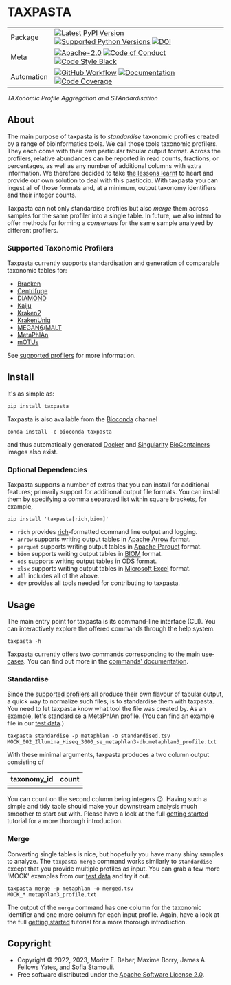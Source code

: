 # TAXPASTA

|            |                                                                                                                                                                                                                                                                                                                                                                                                                                     |
| ---------- | ----------------------------------------------------------------------------------------------------------------------------------------------------------------------------------------------------------------------------------------------------------------------------------------------------------------------------------------------------------------------------------------------------------------------------------- |
| Package    | [![Latest PyPI Version](https://img.shields.io/pypi/v/taxpasta.svg)](https://pypi.org/project/taxpasta/) [![Supported Python Versions](https://img.shields.io/pypi/pyversions/taxpasta.svg)](https://pypi.org/project/taxpasta/) [![DOI](https://zenodo.org/badge/499589621.svg)](https://zenodo.org/badge/latestdoi/499589621)                                                                                                     |
| Meta       | [![Apache-2.0](https://img.shields.io/pypi/l/taxpasta.svg)](LICENSE) [![Code of Conduct](https://img.shields.io/badge/Contributor%20Covenant-v2.0%20adopted-ff69b4.svg)](.github/CODE_OF_CONDUCT.md) [![Code Style Black](https://img.shields.io/badge/code%20style-black-000000.svg)](https://github.com/ambv/black)                                                                                                               |
| Automation | [![GitHub Workflow](https://github.com/taxprofiler/taxpasta/workflows/CI-CD/badge.svg)](https://github.com/taxprofiler/taxpasta/workflows/CI-CD) [![Documentation](https://readthedocs.org/projects/taxpasta/badge/?version=latest)](https://taxpasta.readthedocs.io/en/latest/?badge=latest) [![Code Coverage](https://codecov.io/gh/taxprofiler/taxpasta/branch/dev/graph/badge.svg)](https://codecov.io/gh/taxprofiler/taxpasta) |

_TAXonomic Profile Aggregation and STAndardisation_

## About

The main purpose of taxpasta is to _standardise_ taxonomic profiles created by a
range of bioinformatics tools. We call those tools taxonomic profilers. They
each come with their own particular tabular output format. Across the profilers,
relative abundances can be reported in read counts, fractions, or percentages,
as well as any number of additional columns with extra information. We therefore
decided to take [the lessons learnt](https://xkcd.com/927/) to heart and provide
our own solution to deal with this pasticcio. With taxpasta you can ingest all
of those formats and, at a minimum, output taxonomy identifiers and their
integer counts.

Taxpasta can not only standardise profiles but also _merge_ them across samples
for the same profiler into a single table. In future, we also intend to offer
methods for forming a _consensus_ for the same sample analyzed by different
profilers.

### Supported Taxonomic Profilers

Taxpasta currently supports standardisation and generation of comparable
taxonomic tables for:

-   [Bracken](https://ccb.jhu.edu/software/bracken/)
-   [Centrifuge](https://ccb.jhu.edu/software/centrifuge/)
-   [DIAMOND](https://github.com/bbuchfink/diamond)
-   [Kaiju](https://kaiju.binf.ku.dk/)
-   [Kraken2](https://ccb.jhu.edu/software/kraken2/)
-   [KrakenUniq](https://github.com/fbreitwieser/krakenuniq)
-   [MEGAN6](http://www-ab.informatik.uni-tuebingen.de/software/megan6)/[MALT](https://uni-tuebingen.de/fakultaeten/mathematisch-naturwissenschaftliche-fakultaet/fachbereiche/informatik/lehrstuehle/algorithms-in-bioinformatics/software/malt/)
-   [MetaPhlAn](https://segatalab.cibio.unitn.it/tools/metaphlan/index.html)
-   [mOTUs](https://motu-tool.org/)

See [supported profilers](https://taxpasta.readthedocs.io/en/latest/supported_profilers/)
for more information.

## Install

It's as simple as:

```shell
pip install taxpasta
```

Taxpasta is also available from the [Bioconda](https://bioconda.github.io/)
channel

```shell
conda install -c bioconda taxpasta
```

and thus automatically generated
[Docker](https://quay.io/repository/biocontainers/taxpasta?tab=tags) and
[Singularity](https://depot.galaxyproject.org/singularity/)
[BioContainers](https://biocontainers.pro/) images also exist.

### Optional Dependencies

Taxpasta supports a number of extras that you can install for additional
features; primarily support for additional output file formats. You can install
them by specifying a comma separated list within square brackets, for example,

```shell
pip install 'taxpasta[rich,biom]'
```

-   `rich` provides [rich](https://rich.readthedocs.io/)-formatted command line output and logging.
-   `arrow` supports writing output tables in [Apache Arrow](https://arrow.apache.org/) format.
-   `parquet` supports writing output tables in [Apache Parquet](https://parquet.apache.org/) format.
-   `biom` supports writing output tables in [BIOM](https://biom-format.org/) format.
-   `ods` supports writing output tables in [ODS](https://www.libreoffice.org/discover/what-is-opendocument/) format.
-   `xlsx` supports writing output tables in [Microsoft Excel](https://support.microsoft.com/en-us/office/file-formats-that-are-supported-in-excel-0943ff2c-6014-4e8d-aaea-b83d51d46247) format.
-   `all` includes all of the above.
-   `dev` provides all tools needed for contributing to taxpasta.

## Usage

The main entry point for taxpasta is its command-line interface (CLI). You can interactively
explore the offered commands through the help system.

```shell
taxpasta -h
```

Taxpasta currently offers two commands corresponding to the main
[use-cases](#about). You can find out more in the [commands'
documentation](https://taxpasta.readthedocs.io/en/latest/commands).

### Standardise

Since the [supported profilers](#supported-taxonomic-profilers) all produce
their own flavour of tabular output, a quick way to normalize such files, is to
standardise them with taxpasta. You need to let taxpasta know what tool the file
was created by. As an example, let's standardise a MetaPhlAn profile. (You can
find an example file in our [test
data](https://raw.githubusercontent.com/taxprofiler/taxpasta/dev/tests/data/metaphlan/MOCK_002_Illumina_Hiseq_3000_se_metaphlan3-db.metaphlan3_profile.txt).)

```shell
taxpasta standardise -p metaphlan -o standardised.tsv MOCK_002_Illumina_Hiseq_3000_se_metaphlan3-db.metaphlan3_profile.txt
```

With these minimal arguments, taxpasta produces a two column output consisting of

| taxonomy_id | count |
| ----------- | ----- |
|             |       |

You can count on the second column being integers :wink:. Having such a simple
and tidy table should make your downstream analysis much smoother to start out
with. Please have a look at the full [getting
started](https://taxpasta.readthedocs.io/en/latest/tutorials/getting-started)
tutorial for a more thorough introduction.

### Merge

Converting single tables is nice, but hopefully you have many shiny samples to
analyze. The `taxpasta merge` command works similarly to `standardise` except
that you provide multiple profiles as input. You can grab a few more 'MOCK' examples from
our [test
data](https://github.com/taxprofiler/taxpasta/tree/dev/tests/data/metaphlan) and
try it out.

```shell
taxpasta merge -p metaphlan -o merged.tsv MOCK_*.metaphlan3_profile.txt
```

The output of the `merge` command has one column for the taxonomic identifier and
one more column for each input profile. Again, have a look at the full
[getting
started](https://taxpasta.readthedocs.io/en/latest/tutorials/getting-started)
tutorial for a more thorough introduction.

## Copyright

-   Copyright © 2022, 2023, Moritz E. Beber, Maxime Borry, James A. Fellows
    Yates, and Sofia Stamouli.
-   Free software distributed under the [Apache Software License
    2.0](https://www.apache.org/licenses/LICENSE-2.0).
